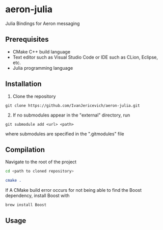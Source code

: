 # aeron-julia
Julia Bindings for Aeron messaging

## Prerequisites
* CMake C++ build language
* Text editor such as Visual Studio Code or IDE such as CLion, Eclipse, etc.
* Julia programming language

##  Installation
1. Clone the repository
```git
git clone https://github.com/IvanJericevich/aeron-julia.git
```
2. If no submodules appear in the "external" directory, run
```git
git submodule add <url> <path>
```
where submodules are specified in the ".gitmodules" file

## Compilation
Navigate to the root of the project
```bash
cd <path to cloned repository>
```
```cmake
cmake .
```
If A CMake build error occurs for not being able  to find the Boost dependency, install Boost with
```bash
brew install Boost
```

## Usage

